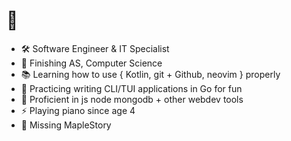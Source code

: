 # 👾

- 🛠️ Software Engineer & IT Specialist
- 🎒 Finishing AS, Computer Science
- 📚 Learning how to use { Kotlin, git + Github, neovim } properly
- 📘 Practicing writing CLI/TUI applications in Go for fun
- 📗 Proficient in js node mongodb + other webdev tools
- ⚡ Playing piano since age 4
- 🍁 Missing MapleStory
